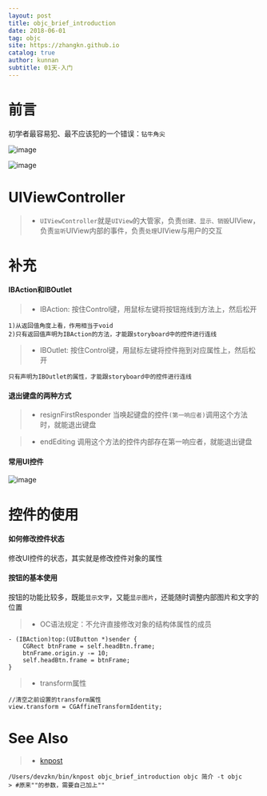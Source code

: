 ```yaml
---
layout: post
title: objc_brief_introduction
date: 2018-06-01
tag: objc
site: https://zhangkn.github.io
catalog: true
author: kunnan
subtitle: 01天-入门
---
```


# 前言

初学者最容易犯、最不应该犯的一个错误：`钻牛角尖`

![image](https://wx1.sinaimg.cn/large/af39b376gy1frvo2i2ar6j20g10bujtu.jpg)

![image](https://wx1.sinaimg.cn/large/af39b376gy1frvpww8djnj20i50os459.jpg)


# UIViewController

>* `UIViewController`就是`UIView`的大管家，负责`创建、显示、销毁`UIView，负责`监听`UIView内部的事件，负责`处理`UIView与用户的交互

# 补充

#### IBAction和IBOutlet



>* IBAction: 按住Control键，用鼠标左键将按钮拖线到方法上，然后松开

```
1)从返回值角度上看，作用相当于void
2)只有返回值声明为IBAction的方法，才能跟storyboard中的控件进行连线
```

>* IBOutlet: 按住Control键，用鼠标左键将控件拖到对应属性上，然后松开

```
只有声明为IBOutlet的属性，才能跟storyboard中的控件进行连线
```

#### 退出键盘的两种方式

>* resignFirstResponder
当唤起键盘的控件`(第一响应者)`调用这个方法时，就能退出键盘

>* endEditing
调用这个方法的控件内部存在第一响应者，就能退出键盘

#### 常用UI控件

![image](https://wx1.sinaimg.cn/large/af39b376gy1frvpaa2axtj20sj09lgod.jpg)



# 控件的使用

#### 如何修改控件状态

修改UI控件的状态，其实就是修改控件对象的属性
 
 
#### 按钮的基本使用

按钮的功能比较多，既能`显示文字`，又能`显示图片`，还能随时调整内部图片和文字的位置


>* OC语法规定：不允许直接修改对象的结构体属性的成员

```objc
- (IBAction)top:(UIButton *)sender {
    CGRect btnFrame = self.headBtn.frame;
    btnFrame.origin.y -= 10;
    self.headBtn.frame = btnFrame;
}
```

>* transform属性

```objc
//清空之前设置的transform属性
view.transform = CGAffineTransformIdentity;
```

# See Also 

>* [knpost](https://github.com/zhangkn/KNBin/blob/master/knpost) 
>
```
/Users/devzkn/bin/knpost objc_brief_introduction objc 简介 -t objc
> #原来""的参数，需要自己加上""
```
